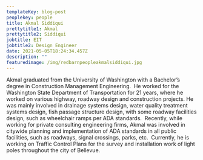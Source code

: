 ```yaml
---
templateKey: blog-post
peoplekey: people
title: Akmal Siddiqui
prettytitle1: Akmal
prettytitle2: Siddiqui
jobtitle: EIT
jobtitle2: Design Engineer
date: 2021-05-05T18:24:34.457Z
description: ""
featuredimage: /img/redbarnpeopleakmalsiddiqui.jpg
---
```

<!--StartFragment-->

Akmal graduated from the University of Washington with a Bachelor’s degree in Construction Management Engineering.  He worked for the Washington State Department of Transportation for 21 years, where he worked on various highway, roadway design and construction projects. He was mainly involved in drainage systems design, water quality treatment systems design, fish passage structure design, with some roadway facilities design, such as wheelchair ramps per ADA standards.  Recently, while working for private consulting engineering firms, Akmal was involved in citywide planning and implementation of ADA standards in all public facilities, such as roadways, signal crossings, parks, etc.  Currently, he is working on Traffic Control Plans for the survey and installation work of light poles throughout the city of Bellevue.

<!--EndFragment-->
